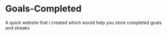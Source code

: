 # Goals-Completed
A quick website that i created which would help you store completed goals and streaks
